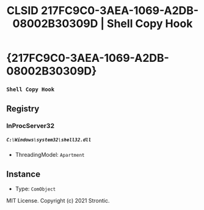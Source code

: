 ﻿---
title: "CLSID 217FC9C0-3AEA-1069-A2DB-08002B30309D | Shell Copy Hook"
excerpt: What is COM-Object CLSID 217FC9C0-3AEA-1069-A2DB-08002B30309D?
---

# {217FC9C0-3AEA-1069-A2DB-08002B30309D}

### `Shell Copy Hook`

## Registry


### InProcServer32

##### `C:\Windows\system32\shell32.dll`
* ThreadingModel: `Apartment`

## Instance

* Type: `ComObject`

MIT License. Copyright (c) 2021 Strontic.



